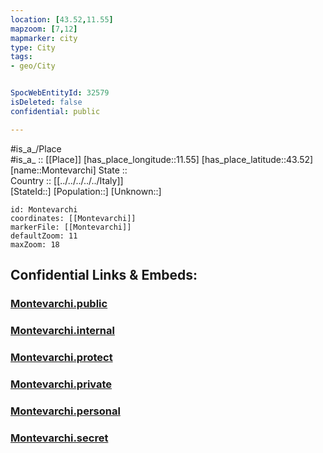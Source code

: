 ```yaml
---
location: [43.52,11.55] 
mapzoom: [7,12] 
mapmarker: city 
type: City
tags:
- geo/City


SpocWebEntityId: 32579
isDeleted: false
confidential: public

---
```

#is_a_/Place  
#is_a_ :: [[Place]] 
[has_place_longitude::11.55] 
[has_place_latitude::43.52] 
[name::Montevarchi] 
State ::  
Country :: [[../../../../../Italy]]  
[StateId::] 
[Population::] 
[Unknown::] 


```leaflet
id: Montevarchi
coordinates: [[Montevarchi]] 
markerFile: [[Montevarchi]] 
defaultZoom: 11 
maxZoom: 18
```


## Confidential Links & Embeds: 

### [Montevarchi.public](/_public/\Earth\Continent\Europe\Europe~South\Italy\regions~Italy\Tuscany\Arezzo.Province\CityMontevarchi.public.md) 

### [Montevarchi.internal](/_internal/\Earth\Continent\Europe\Europe~South\Italy\regions~Italy\Tuscany\Arezzo.Province\CityMontevarchi.internal.md) 

### [Montevarchi.protect](/_protect/\Earth\Continent\Europe\Europe~South\Italy\regions~Italy\Tuscany\Arezzo.Province\CityMontevarchi.protect.md) 

### [Montevarchi.private](/_private/\Earth\Continent\Europe\Europe~South\Italy\regions~Italy\Tuscany\Arezzo.Province\CityMontevarchi.private.md) 

### [Montevarchi.personal](/_personal/\Earth\Continent\Europe\Europe~South\Italy\regions~Italy\Tuscany\Arezzo.Province\CityMontevarchi.personal.md) 

### [Montevarchi.secret](/_secret/\Earth\Continent\Europe\Europe~South\Italy\regions~Italy\Tuscany\Arezzo.Province\CityMontevarchi.secret.md)


